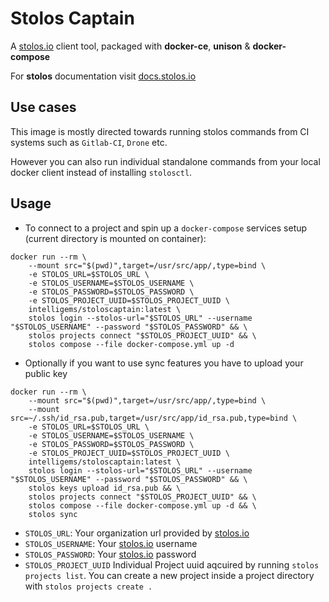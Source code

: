 # Stolos Captain

A [stolos.io](stolos.io) client tool, packaged with **docker-ce**, **unison** & **docker-compose**

For **stolos** documentation visit [docs.stolos.io](docs.stolos.io)

## Use cases

This image is mostly directed towards running stolos commands from CI systems such as `Gitlab-CI`, `Drone` etc.

However you can also run individual standalone commands from your local docker client instead of installing `stolosctl`.

## Usage

- To connect to a project and spin up a `docker-compose` services setup (current directory is mounted on container):

```Shell
docker run --rm \
    --mount src="$(pwd)",target=/usr/src/app/,type=bind \
    -e STOLOS_URL=$STOLOS_URL \
    -e STOLOS_USERNAME=$STOLOS_USERNAME \
    -e STOLOS_PASSWORD=$STOLOS_PASSWORD \
    -e STOLOS_PROJECT_UUID=$STOLOS_PROJECT_UUID \
    intelligems/stoloscaptain:latest \
    stolos login --stolos-url="$STOLOS_URL" --username "$STOLOS_USERNAME" --password "$STOLOS_PASSWORD" && \
    stolos projects connect "$STOLOS_PROJECT_UUID" && \
    stolos compose --file docker-compose.yml up -d
```

- Optionally if you want to use sync features you have to upload your public key

```Shell
docker run --rm \
    --mount src="$(pwd)",target=/usr/src/app/,type=bind \
    --mount src=~/.ssh/id_rsa.pub,target=/usr/src/app/id_rsa.pub,type=bind \
    -e STOLOS_URL=$STOLOS_URL \
    -e STOLOS_USERNAME=$STOLOS_USERNAME \
    -e STOLOS_PASSWORD=$STOLOS_PASSWORD \
    -e STOLOS_PROJECT_UUID=$STOLOS_PROJECT_UUID \
    intelligems/stoloscaptain:latest \
    stolos login --stolos-url="$STOLOS_URL" --username "$STOLOS_USERNAME" --password "$STOLOS_PASSWORD" && \
    stolos keys upload id_rsa.pub && \
    stolos projects connect "$STOLOS_PROJECT_UUID" && \
    stolos compose --file docker-compose.yml up -d && \
    stolos sync
```

- `STOLOS_URL`: Your organization url provided by [stolos.io](stolos.io)
- `STOLOS_USERNAME`: Your [stolos.io](stolos.io) username
- `STOLOS_PASSWORD`: Your [stolos.io](stolos.io) password
- `STOLOS_PROJECT_UUID` Individual Project uuid aqcuired by running `stolos projects list`. You can create a new project inside a project directory with `stolos projects create .`
